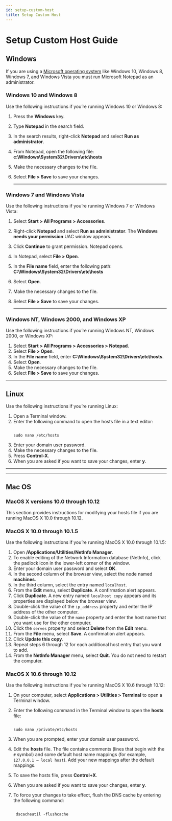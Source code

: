 ```yaml
---
id: setup-custom-host
title: Setup Custom Host
---
```

# Setup Custom Host Guide

## Windows

If you are using a  [Microsoft operating system](https://www.rackspace.com/microsoft)  like Windows 10, Windows 8, Windows 7, and Windows Vista you must run Microsoft Notepad as an administrator.

### Windows 10 and Windows 8

Use the following instructions if you’re running Windows 10 or Windows 8:

1.  Press the  **Windows**  key.
2.  Type  **Notepad**  in the search field.
3.  In the search results, right-click  **Notepad**  and select **Run as administrator**.
4.  From Notepad, open the following file: **c:\Windows\System32\Drivers\etc\hosts**
5.  Make the necessary changes to the file.
6.  Select  **File > Save**  to save your changes.
    
    ---

### Windows 7 and Windows Vista

Use the following instructions if you’re running Windows 7 or Windows Vista:

1.  Select  **Start > All Programs > Accessories**.
2.  Right-click  **Notepad**  and select  **Run as administrator**. The  **Windows needs your permission**  UAC window appears.
3.  Click  **Continue**  to grant permission. Notepad opens.
4.  In Notepad, select  **File > Open**.
5.  In the  **File name**  field, enter the following path:
**C:\Windows\System32\Drivers\etc\hosts**
7.  Select  **Open**.
8.  Make the necessary changes to the file.
9.  Select  **File > Save**  to save your changes.
    
    ---

### Windows NT, Windows 2000, and Windows XP

Use the following instructions if you’re running Windows NT, Windows 2000, or Windows XP:

1.  Select  **Start > All Programs > Accessories > Notepad**.
2.  Select  **File > Open**.
3.  In the  **File name**  field, enter **C:\Windows\System32\Drivers\etc\hosts**.
4.  Select  **Open**.
5.  Make the necessary changes to the file.
6.  Select  **File > Save**  to save your changes.

---

## Linux

Use the following instructions if you’re running Linux:

1.  Open a Terminal window.
2.  Enter the following command to open the hosts file in a text editor:
    ```
    
    sudo nano /etc/hosts
    
    ```
3.  Enter your domain user password.
4.  Make the necessary changes to the file.
5.  Press  **Control-X**.
6.  When you are asked if you want to save your changes, enter **y**.

---
****
## Mac OS

### MacOS X versions 10.0 through 10.12

This section provides instructions for modifying your hosts file if you are running MacOS X 10.0 through 10.12.

### MacOS X 10.0 through 10.1.5

Use the following instructions if you’re running MacOS X 10.0 through 10.1.5:

1.  Open  **/Applications/Utilities/NetInfo Manager**.
2.  To enable editing of the Network Information database (NetInfo), click the padlock icon in the lower-left corner of the window.
3.  Enter your domain user password and select  **OK**.
4.  In the second column of the browser view, select the node named  **machines**.
5.  In the third column, select the entry named  `localhost`.
6.  From the  **Edit**  menu, select  **Duplicate**.
    A confirmation alert appears.
7.  Click  **Duplicate**.
    A new entry named  `localhost copy`  appears and its properties are displayed below the browser view.
8.  Double-click the value of the  `ip_address`  property and enter the IP address of the other computer.
9.  Double-click the value of the  `name`  property and enter the host name that you want use for the other computer.
10.  Click the  `serves`  property and select  **Delete**  from the  **Edit**  menu.
11.  From the  **File**  menu, select  **Save**.
    A confirmation alert appears.
12.  Click  **Update this copy**.
13.  Repeat steps 6 through 12 for each additional host entry that you want to add.
14.  From the  **NetInfo Manager**  menu, select  **Quit**.
    You do not need to restart the computer.
    

### MacOS X 10.6 through 10.12

Use the following instructions if you’re running MacOS X 10.6 through 10.12:

1.  On your computer, select  **Applications > Utilities > Terminal**  to open a Terminal window.
2.  Enter the following command in the Terminal window to open the  **hosts**  file:
    ```
    
    sudo nano /private/etc/hosts
    
    ```
3.  When you are prompted, enter your domain user password.
4.  Edit the  **hosts**  file.
    The file contains comments (lines that begin with the  `#`  symbol) and some default host name mappings (for example,  `127.0.0.1 – local host`). Add your new mappings after the default mappings.
5.  To save the hosts file, press  **Control+X**.
6.  When you are asked if you want to save your changes, enter  **y**.
7.  To force your changes to take effect, flush the DNS cache by entering the following command:
    
    ```
    
     dscacheutil -flushcache
     
    ```